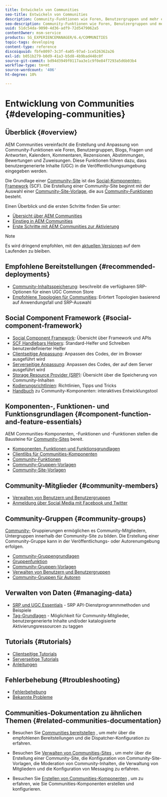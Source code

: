 ```yaml
---
title: Entwickeln von Communities
seo-title: Entwickeln von Communities
description: Community-Funktionen wie Foren, Benutzergruppen und mehr erstellen und anpassen
seo-description: Community-Funktionen wie Foren, Benutzergruppen und mehr erstellen und anpassen
uuid: 51dc54da-9090-4d36-adf9-72d5479062a5
contentOwner: msm-service
products: SG_EXPERIENCEMANAGER/6.4/COMMUNITIES
topic-tags: developing
content-type: reference
discoiquuid: fbfe8097-3c3f-4a05-97ad-1ce526362a26
exl-id: b051b279-b0d9-41a3-b5d8-4b9bad448c0f
source-git-commit: bd94d3949f0117aa3e1c9f0e84f7293a5d6b03b4
workflow-type: tm+mt
source-wordcount: '406'
ht-degree: 10%

---
```


# Entwicklung von Communities {#developing-communities}

## Überblick {#overview}

AEM Communities vereinfacht die Erstellung und Anpassung von Community-Funktionen wie Foren, Benutzergruppen, Blogs, Fragen und Antworten, Kalendern, Kommentaren, Rezensionen, Abstimmungen, Bewertungen und Zuweisungen. Diese Funktionen führen dazu, dass benutzergenerierte Inhalte (UGC) in die Veröffentlichungsumgebung eingegeben werden.

Die Grundlage einer [Community-Site](overview.md#communitiessites) ist das [Social-Komponenten-Framework](scf.md) (SCF). Die Erstellung einer Community-Site beginnt mit der Auswahl einer [Community-Site-Vorlage](sites-console.md), die aus [Community-Funktionen](functions.md) besteht.

Einen Überblick und die ersten Schritte finden Sie unter:

* [Übersicht über AEM Communities](overview.md)
* [Einstieg in AEM Communities](getting-started.md)
* [Erste Schritte mit AEM Communities zur Aktivierung](getting-started-enablement.md)

>[!NOTE]
>
>Es wird dringend empfohlen, mit den [aktuellen Versionen](deploy-communities.md#latest-releases) auf dem Laufenden zu bleiben.

## Empfohlene Bereitstellungen {#recommended-deployments}

* [Community-Inhaltsspeicherung](working-with-srp.md): beschreibt die verfügbaren SRP-Optionen für einen UGC Common Store
* [Empfohlene Topologien für Communities](topologies.md): Erörtert Topologien basierend auf Anwendungsfall und SRP-Auswahl

## Social Component Framework {#social-component-framework}

* [Social Component Framework](scf.md): Übersicht über Framework und APIs
* [SCF Handlebars Helpers](handlebars-helpers.md): Standard-Helfer und Schreiben benutzerdefinierter Helfer
* [Clientseitige Anpassung](client-customize.md): Anpassen des Codes, der im Browser ausgeführt wird
* [Serverseitige Anpassung](server-customize.md): Anpassen des Codes, der auf dem Server ausgeführt wird
* [Storage Resource Provider (SRP)](srp.md): Übersicht über die Speicherung von Community-Inhalten
* [Kodierungsrichtlinien](code-guide.md): Richtlinien, Tipps und Tricks
* [Handbuch](components-guide.md) zu Community-Komponenten: interaktives Entwicklungstool

## Komponenten-, Funktionen- und Funktionsgrundlagen {#component-function-and-feature-essentials}

AEM Communities-Komponenten, -Funktionen und -Funktionen stellen die Bausteine für [Community-Sites](sites-console.md) bereit.

* [Komponenten, Funktionen und Funktionsgrundlagen](essentials.md)
* [Clientlibs für Communities-Komponenten](clientlibs.md)
* [Community-Funktionen](functions.md)
* [Community-Gruppen-Vorlagen](tools-groups.md)
* [Community-Site-Vorlagen](sites.md)

## Community-Mitglieder {#community-members}

* [Verwalten von Benutzern und Benutzergruppen](users.md)
* [Anmeldung über Social Media mit Facebook und Twitter](social-login.md)

## Community-Gruppen {#community-groups}

[Community-](overview.md#communitygroups) Gruppierungen ermöglichen es Community-Mitgliedern, Untergruppen innerhalb der Community-Site zu bilden. Die Erstellung einer Community-Gruppe kann in der Veröffentlichungs- oder Autorenumgebung erfolgen.

* [Community-Gruppengrundlagen](essentials-groups.md)
* [Gruppenfunktion](functions.md#groups-function)
* [Community-Gruppen-Vorlagen](tools-groups.md)
* [Verwalten von Benutzern und Benutzergruppen](users.md)
* [Community-Gruppen für Autoren](creating-groups.md)

## Verwalten von Daten {#managing-data}

* [SRP und UGC Essentials](srp-and-ugc.md)  - SRP API-Dienstprogrammmethoden und Beispiele
* [Tag-Grundlagen](tag.md)  - Möglichkeit für Community-Mitglieder, benutzergenerierte Inhalte und/oder katalogisierte Aktivierungsressourcen zu taggen

## Tutorials {#tutorials}

* [Clientseitige Tutorials](tutorials.md#client-side-customization)
* [Serverseitige Tutorials](tutorials.md#server-side-customization)
* [Anleitungen](tutorials.md#how-to-instructions)

## Fehlerbehebung {#troubleshooting}

* [Fehlerbehebung](troubleshooting.md)
* [Bekannte Probleme](/help/release-notes/known-issues.md)

## Communities-Dokumentation zu ähnlichen Themen {#related-communities-documentation}

* Besuchen Sie [Communities bereitstellen](deploy-communities.md) , um mehr über die empfohlenen Bereitstellungen und die Dispatcher-Konfiguration zu erfahren.

* Besuchen Sie [Verwalten von Communities-Sites](administer-landing.md) , um mehr über die Erstellung einer Community-Site, die Konfiguration von Community-Site-Vorlagen, die Moderation von Community-Inhalten, die Verwaltung von Mitgliedern und die Konfiguration von Messaging zu erfahren.

* Besuchen Sie [Erstellen von Communities-Komponenten](author-communities.md) , um zu erfahren, wie Sie Communities-Komponenten erstellen und konfigurieren.

